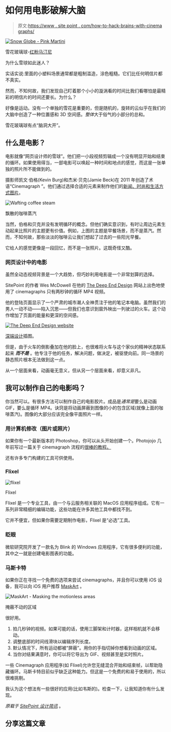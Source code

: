 # 如何用电影破解大脑

> 原文:[https://www . site point . com/how-to-hack-brains-with-cinema graphs/](https://www.sitepoint.com/how-to-hack-brains-with-cinemagraphs/)

[![Snow Globe - Pink Martini](../Images/74d7cb1986316141bbdc7c38da300fd5.png)](http://pinkmartini.com/let-it-snow-globe/)

雪花玻璃球-[红粉马汀尼](http://pinkmartini.com/let-it-snow-globe/)

为什么雪球如此迷人？

实话实说:里面的小塑料场景通常都是粗制滥造，涂色粗糙。它们比任何明信片都不真实。

然而，不知何故，我们发现自己盯着那个小小的漩涡看的时间比我们看哪怕是最精彩的明信片的时间还要长。为什么？

好像是运动。没有一个单独的雪花是重要的，但是随机的，旋转的云似乎在我们的大脑中创造了一种位置感和 3D 空间感。*整体*大于俗气的小部分的总和。

雪花玻璃球有点“脑洞大开”。

## 什么是电影？

电影就像“网页设计师的雪球”。他们把一小段视频剪辑成一个没有明显开始和结束的循环。如果使用得当，一部电影可以唤起一种时间和地点的感觉，而这是一张单独的照片所不能做到的。

摄影师凯文·伯格(Kevin Burg)和杰米·贝克(Jamie Beck)在 2011 年创造了术语“Cinemagraph ”。他们通过选择合适的元素来制作他们的[新闻、时尚和生活方式图片](http://cinemagraphs.com/lifestyle/)。

![Wafting coffee steam](../Images/fc7dc46f2361f3103ae7a11f80aa800c.png)

飘散的咖啡蒸汽

当然，伯格和贝克并没有发明循环的概念。但他们确实意识到，有时让周边元素生动起来比照片的主题更有价值。例如，上图的主题是早餐场景，而不是蒸汽。然而，不知何故，那些淡淡的咖啡云让我们想起了过去的一些阳光早餐。

它给人的感觉更像是一段回忆，而不是一张照片。这既奇怪又酷。

### 网页设计中的电影

虽然全动态视频背景是一个大趋势，但巧妙利用电影是一个非常划算的选择。

SitePoint 的作者 Wes McDowell 在他的 [The Deep End Design](http://thedeependdesign.com/) 网站上出色地使用了 cinemagraphs 只有两秒钟的循环 MP4 视频。

他的登陆页面显示了一个严肃的城市潮人全神贯注于他的笔记本电脑。虽然我们的男人一动不动——陷入沉思——但我们也意识到窗外映出一列驶过的火车。这个动作增加了页面的能量和更深的空间感。

[![The Deep End Design website](../Images/8d245449c4af7d514f69cdd57917eadc.png)](http://thedeependdesign.com/)

[深端设计](http://thedeependdesign.com/)插图。

但是，由于火车的倒影叠加在他的脸上，也很难将火车与这个家伙的精神状态联系起来 ***而不是*** 。他专注于他的任务，解决问题，做决定，被驱使向前。同一场景的静态照片根本无法做到这一点。

从一个层面来看，动画毫无意义，但从另一个层面来看，却意义非凡。

## 我可以制作自己的电影吗？

你当然可以。有很多方法可以制作自己的电影胶片。成品是*通常是*要么是动画 GIF，要么是循环 MP4。诀窍是将动画屏蔽到图像的小的包含区域(就像上面的咖啡蒸汽)。图像的大部分应该完全像平面照片一样。

### 用计算机修改（图片或照片）

如果你有一个最新版本的 Photoshop，你可以从头开始创建一个。Photojojo 几年前写过一篇关于 cinemagraph 流程的[很棒的教程。](http://content.photojojo.com/tutorials/how-to-make-cinemagraphs-photos-that-move/)

还有许多专门构建的工具可供使用。

### Flixel

![flixel](../Images/67400deab231d3f518a1f2f80241a455.png)

Flixel

Flixel 是一个专业工具，由一个与云服务相关联的 MacOS 应用程序组成。它有一系列非常精细的编辑功能，这些功能在许多其他工具中都找不到。

它并不便宜，但如果你需要定期制作电影，Flixel 是“必选”工具。

### 眨眼

微软研究院开发了一款名为 Blink 的 Windows 应用程序，它有很多便利的功能，其中之一就是创建电影图表的功能。

### 马斯卡特

如果你正在寻找一个免费的选项来尝试 cinemagraphs，并且你可以使用 iOS 设备，我可以向 iOS 用户推荐 [MaskArt](https://itunes.apple.com/au/app/maskart-video-converter-to/id1068500545?mt=8) 。

![MaskArt - Masking the motionless areas](../Images/06d3e2ea8acfffbdde1d7b3988e34071.png)

掩蔽不动的区域

很好用。

1.  拍几秒钟的视频。如果可能的话，使用三脚架和计时器，这样相机就不会移动。
2.  调整底部的时间线滑块以编辑序列长度。
3.  默认情况下，所有运动都被“屏蔽”。用你的手指切掉你想看到动画的区域。
4.  当你对结果满意时，你可以将它导出为 GIF、视频甚至是实时照片。

一些 Cinemagraph 应用程序(如 Flixel)允许您无缝混合开始和结束帧，以帮助隐藏循环。马斯卡特目前似乎缺乏这种能力。但这是一个免费的和易于使用的，所以很难挑剔。

我认为这个想法有一些很好的应用(比如韦斯的)。检查一下，让我知道你有什么发现。

*原载于 [SitePoint 设计简讯](https://www.sitepoint.com/newsletter/)* 。

## 分享这篇文章